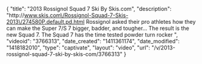 {
    "title": "2013 Rossignol Squad 7 Ski By Skis.com",
    "description": "http:\/\/www.skis.com\/Rossignol-Squad-7-Skis-2013\/274580P,default,pd.html  Rossignol asked their pro athletes how they can make the Super 7\/S 7 bigger, badder, and tougher... The result is the new Squad 7. The Squad 7 has the time tested powder turn rocker ",
    "videoid": "3766313",
    "date_created": "1411361174",
    "date_modified": "1418182010",
    "type": "captivate",
    "layout": "video",
    "url": "\/v\/2013-rossignol-squad-7-ski-by-skis-com\/3766313"
}